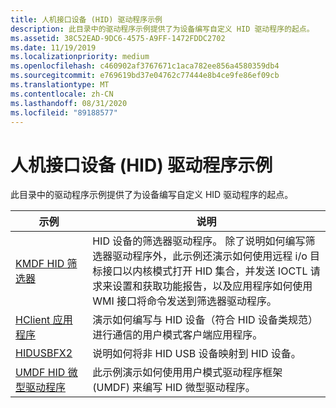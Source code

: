 ```yaml
---
title: 人机接口设备 (HID) 驱动程序示例
description: 此目录中的驱动程序示例提供了为设备编写自定义 HID 驱动程序的起点。
ms.assetid: 38C52EAD-9DC6-4575-A9FF-1472FDDC2702
ms.date: 11/19/2019
ms.localizationpriority: medium
ms.openlocfilehash: c460902af3767671c1aca782ee856a4580359db4
ms.sourcegitcommit: e769619bd37e04762c77444e8b4ce9fe86ef09cb
ms.translationtype: MT
ms.contentlocale: zh-CN
ms.lasthandoff: 08/31/2020
ms.locfileid: "89188577"
---
```

# <a name="human-interface-devices-hid-driver-samples"></a>人机接口设备 (HID) 驱动程序示例

此目录中的驱动程序示例提供了为设备编写自定义 HID 驱动程序的起点。

| 示例 | 说明 |
| --- | --- |
| [KMDF HID 筛选器](/samples/microsoft/windows-driver-samples/kmdf-filter-driver-for-a-hid-device) | HID 设备的筛选器驱动程序。 除了说明如何编写筛选器驱动程序外，此示例还演示如何使用远程 i/o 目标接口以内核模式打开 HID 集合，并发送 IOCTL 请求来设置和获取功能报告，以及应用程序如何使用 WMI 接口将命令发送到筛选器驱动程序。 |
| [HClient 应用程序](/samples/microsoft/windows-driver-samples/hclient-sample-application) | 演示如何编写与 HID 设备（符合 HID 设备类规范）进行通信的用户模式客户端应用程序。 |
| [HIDUSBFX2](/samples/microsoft/windows-driver-samples/hidusbfx2-sample-driver) | 说明如何将非 HID USB 设备映射到 HID 设备。 |
| [UMDF HID 微型驱动程序](/samples/microsoft/windows-driver-samples/hid-minidriver-sample-umdf-version-2) | 此示例演示如何使用用户模式驱动程序框架 (UMDF) 来编写 HID 微型驱动程序。